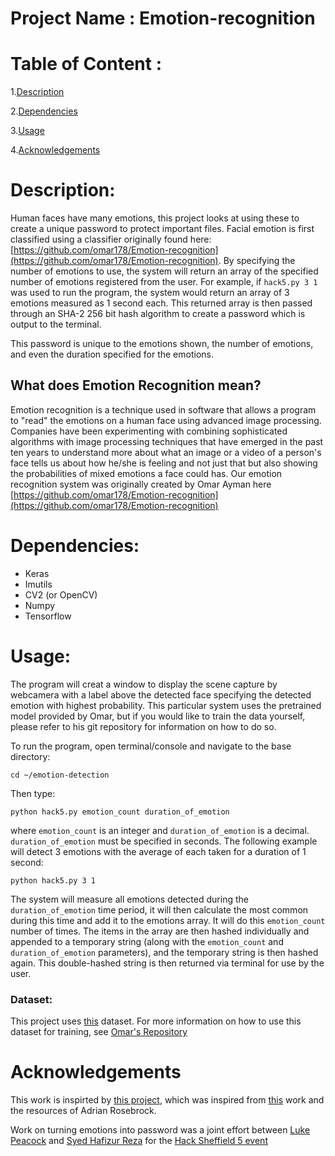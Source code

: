 # Project Name : Emotion-recognition
# Table of Content :

1.[Description](#p1)

2.[Dependencies](#p2)

3.[Usage](#p3)

4.[Acknowledgements](#p4)

<a id="p1"></a> 
# Description:

Human faces have many emotions, this project looks at using these to create a unique password to protect important files. Facial emotion is first classified using a classifier originally found here: [https://github.com/omar178/Emotion-recognition](https://github.com/omar178/Emotion-recognition). By specifying the number of emotions to use, the system will return an array of the specified number of emotions registered from the user. For example, if `hack5.py 3 1` was used to run the program, the system would return an array of 3 emotions measured as 1 second each. This returned array is then passed through an SHA-2 256 bit hash algorithm to create a password which is output to the terminal. 

This password is unique to the emotions shown, the number of emotions, and even the duration specified for the emotions.

## What does Emotion Recognition mean?

Emotion recognition is a technique used in software that allows a program to "read" the emotions on a human face using advanced image processing. Companies have been experimenting with combining sophisticated algorithms with image processing techniques that have emerged in the past ten years to understand more about what an image or a video of a person's face tells us about how he/she is feeling and not just that but also showing the probabilities of mixed emotions a face could has. Our emotion recognition system was originally created by Omar Ayman here [https://github.com/omar178/Emotion-recognition](https://github.com/omar178/Emotion-recognition)

<a id="p2"></a> 
# Dependencies:
* Keras
* Imutils
* CV2 (or OpenCV)
* Numpy
* Tensorflow

<a id="p3"></a> 
# Usage:


The program will creat a window to display the scene capture by webcamera with a label above the detected face specifying the detected emotion with highest probability. 
This particular system uses the pretrained model provided by Omar, but if you would like to train the data yourself, please refer to his git repository for information on how to do so. 

To run the program, open terminal/console and navigate to the base directory:
```
cd ~/emotion-detection 
```

Then type:
``` 
python hack5.py emotion_count duration_of_emotion
```
where `emotion_count` is an integer and `duration_of_emotion` is a decimal. `duration_of_emotion` must be specified in seconds. The following example will detect 3 emotions with the average of each taken for a duration of 1 second:
```
python hack5.py 3 1
```

The system will measure all emotions detected during the `duration_of_emotion` time period, it will then calculate the most common during this time and add it to the emotions array. It will do this `emotion_count` number of times. The items in the array are then hashed individually and appended to a temporary string (along with the `emotion_count` and `duration_of_emotion` parameters), and the temporary string is then hashed again. This double-hashed string is then returned via terminal for use by the user.




### Dataset:

This project uses [this](https://www.kaggle.com/c/3364/download-all) dataset. For more information on how to use this dataset for training, see [Omar's Repository](https://github.com/omar178/Emotion-recognition)

<a id="p4"></a> 
# Acknowledgements
This work is inspirted by [this project](https://github.com/omar178/Emotion-recognition), which was  inspired from [this](https://github.com/oarriaga/face_classification) work and the resources of Adrian Rosebrock. 

Work on turning emotions into password was a joint effort between [Luke Peacock](https://github.com/LukePeacock) and [Syed Hafizur Reza](https://github.com/sreza1) for the [Hack Sheffield 5 event](https://hacksheffield.co/)

